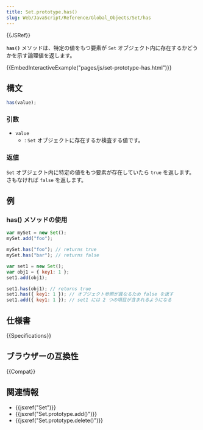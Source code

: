 ```yaml
---
title: Set.prototype.has()
slug: Web/JavaScript/Reference/Global_Objects/Set/has
---
```


{{JSRef}}

**`has()`** メソッドは、特定の値をもつ要素が `Set` オブジェクト内に存在するかどうかを示す論理値を返します。

{{EmbedInteractiveExample("pages/js/set-prototype-has.html")}}

## 構文

```js
has(value);
```

### 引数

- `value`
  - : `Set` オブジェクトに存在するか検査する値です。

### 返値

`Set` オブジェクト内に特定の値をもつ要素が存在していたら `true` を返します。さもなければ `false` を返します。

## 例

### has() メソッドの使用

```js
var mySet = new Set();
mySet.add("foo");

mySet.has("foo"); // returns true
mySet.has("bar"); // returns false

var set1 = new Set();
var obj1 = { key1: 1 };
set1.add(obj1);

set1.has(obj1); // returns true
set1.has({ key1: 1 }); // オブジェクト参照が異なるため false を返す
set1.add({ key1: 1 }); // set1 には 2 つの項目が含まれるようになる
```

## 仕様書

{{Specifications}}

## ブラウザーの互換性

{{Compat}}

## 関連情報

- {{jsxref("Set")}}
- {{jsxref("Set.prototype.add()")}}
- {{jsxref("Set.prototype.delete()")}}
